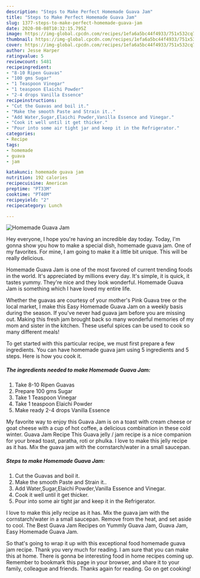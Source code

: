 ```yaml
---
description: "Steps to Make Perfect Homemade Guava Jam"
title: "Steps to Make Perfect Homemade Guava Jam"
slug: 1377-steps-to-make-perfect-homemade-guava-jam
date: 2020-08-08T10:32:15.795Z
image: https://img-global.cpcdn.com/recipes/1efa6a5bc44f4933/751x532cq70/homemade-guava-jam-recipe-main-photo.jpg
thumbnail: https://img-global.cpcdn.com/recipes/1efa6a5bc44f4933/751x532cq70/homemade-guava-jam-recipe-main-photo.jpg
cover: https://img-global.cpcdn.com/recipes/1efa6a5bc44f4933/751x532cq70/homemade-guava-jam-recipe-main-photo.jpg
author: Jesse Harper
ratingvalue: 5
reviewcount: 5481
recipeingredient:
- "8-10 Ripen Guavas"
- "100 gms Sugar"
- "1 Teaspoon Vinegar"
- "1 teaspoon Elaichi Powder"
- "2-4 drops Vanilla Essence"
recipeinstructions:
- "Cut the Guavas and boil it."
- "Make the smooth Paste and Strain it.."
- "Add Water,Sugar,Elaichi Powder,Vanilla Essence and Vinegar."
- "Cook it well until it get thicker."
- "Pour into some air tight jar and keep it in the Refrigerator."
categories:
- Recipe
tags:
- homemade
- guava
- jam

katakunci: homemade guava jam 
nutrition: 192 calories
recipecuisine: American
preptime: "PT33M"
cooktime: "PT40M"
recipeyield: "2"
recipecategory: Lunch

---
```



![Homemade Guava Jam](https://img-global.cpcdn.com/recipes/1efa6a5bc44f4933/751x532cq70/homemade-guava-jam-recipe-main-photo.jpg)

Hey everyone, I hope you're having an incredible day today. Today, I'm gonna show you how to make a special dish, homemade guava jam. One of my favorites. For mine, I am going to make it a little bit unique. This will be really delicious.

Homemade Guava Jam is one of the most favored of current trending foods in the world. It's appreciated by millions every day. It's simple, it is quick, it tastes yummy. They're nice and they look wonderful. Homemade Guava Jam is something which I have loved my entire life.

Whether the guavas are courtesy of your mother&#39;s Pink Guava tree or the local market, I make this Easy Homemade Guava Jam on a weekly basis during the season. If you&#39;ve never had guava jam before you are missing out. Making this fresh jam brought back so many wonderful memories of my mom and sister in the kitchen. These useful spices can be used to cook so many different meals!


To get started with this particular recipe, we must first prepare a few ingredients. You can have homemade guava jam using 5 ingredients and 5 steps. Here is how you cook it.

<!--inarticleads1-->

##### The ingredients needed to make Homemade Guava Jam:

1. Take 8-10 Ripen Guavas
1. Prepare 100 gms Sugar
1. Take 1 Teaspoon Vinegar
1. Take 1 teaspoon Elaichi Powder
1. Make ready 2-4 drops Vanilla Essence


My favorite way to enjoy this Guava Jam is on a toast with cream cheese or goat cheese with a cup of hot coffee, a delicious combination in these cold winter. Guava Jam Recipe This Guava jelly / jam recipe is a nice companion for your bread toast, paratha, roti or phulka. I love to make this jelly recipe as it has. Mix the guava jam with the cornstarch/water in a small saucepan. 

<!--inarticleads2-->

##### Steps to make Homemade Guava Jam:

1. Cut the Guavas and boil it.
1. Make the smooth Paste and Strain it..
1. Add Water,Sugar,Elaichi Powder,Vanilla Essence and Vinegar.
1. Cook it well until it get thicker.
1. Pour into some air tight jar and keep it in the Refrigerator.


I love to make this jelly recipe as it has. Mix the guava jam with the cornstarch/water in a small saucepan. Remove from the heat, and set aside to cool. The Best Guava Jam Recipes on Yummly Guava Jam, Guava Jam, Easy Homemade Guava Jam. 

So that's going to wrap it up with this exceptional food homemade guava jam recipe. Thank you very much for reading. I am sure that you can make this at home. There is gonna be interesting food in home recipes coming up. Remember to bookmark this page in your browser, and share it to your family, colleague and friends. Thanks again for reading. Go on get cooking!
